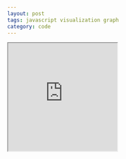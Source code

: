 ```yaml
---
layout: post
tags: javascript visualization graph
category: code
---
```


<iframe src="https://rawgit.com/while2/d3graph/master/demo.html" width="50%" height="250"/>
